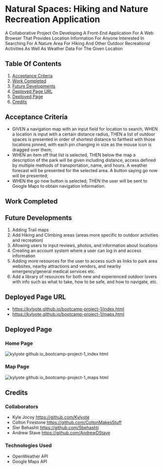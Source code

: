 # Natural Spaces: Hiking and Nature Recreation Application

A Collaborative Project On Developing A Front-End Application For A Web Browser That Provides Location Information For Anyone Interested In Searching For A Nature Area For Hiking And Other Outdoor Recreational Activities As Well As Weather Data For The Given Location

## Table Of Contents

1. [Acceptance Criteria](#acceptance-criteria)
2. [Work Completed](#work-completed)
3. [Future Developments](#future-developments)
4. [Deployed Page URL](#deployed-page-url)
5. [Deployed Page](#deployed-page)
6. [Credits](#credits)

## Acceptance Criteria

- GIVEN a navigation map with an input field for location to search, WHEN a location is input with a certain distance radius, THEN a list of outdoor spaces is presented in order of shortest distance to farthest with those locations pinned, with each pin changing in size as the mouse icon is dragged over them;
- WHEN an item off that list is selected, THEN below the map a description of the park will be given including distance, access defined by multiple methods of transportation, name, and hours. A weather forecast will be presented for the selected area. A button saying go now will be presented;
- WHEN the go now button is selected; THEN the user will be sent to Google Maps to obtain navigation information.

## Work Completed

## Future Developments

1. Adding Trail maps
2. Add Hiking and Climbing areas (areas more specific to outdoor activities and recreation)
3. Allowing users to input reviews, photos, and information about locations 
4. Creating an account system where a user can log in and access information 
5. Adding more resources for the user to access such as links to park area websites, nearby attractions and vendors, and nearby emergency/general medical services etc.
6. Add a library of resources for both new and experienced outdoor lovers with info such as what to take, how to be safe, and how to navigate, etc.


## Deployed Page URL

- https://kylyote.github.io/bootcamp-project-1/index.html
- https://kylyote.github.io/bootcamp-project-1/maps.html

## Deployed Page

### Home Page
![kylyote github io_bootcamp-project-1_index html](https://github.com/Kylyote/bootcamp-project-1/assets/135624229/9f1035bd-ff3a-4b2c-b6fa-9ba2611cc3d4)

### Map Page
![kylyote github io_bootcamp-project-1_maps html](https://github.com/Kylyote/bootcamp-project-1/assets/135624229/740f96a4-8f4b-4c2d-9b95-9ee9c959711b)

## Credits

### Collaborators

- Kyle Jocoy https://github.com/Kylyote
- Colton Firestone https://github.com/ColtonMakesStuff
- Sier Behashti https://github.com/Sbehashti
- Andrew Stave https://github.com/AndrewDStave

### Technologies Used

- OpenWeather API
- Google Maps API
